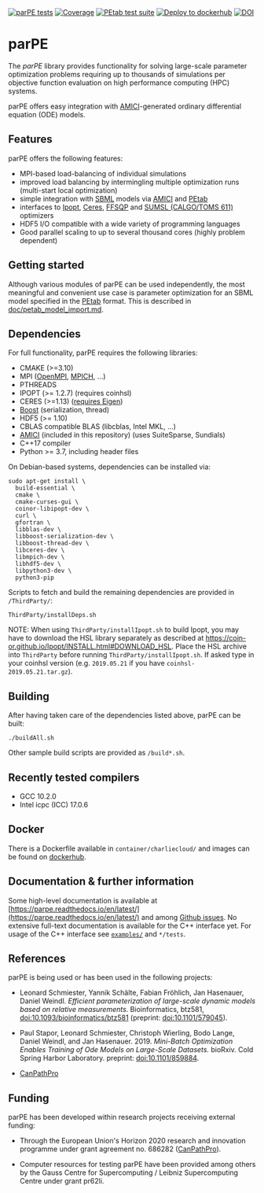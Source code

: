 <a href="https://github.com/ICB-DCM/parPE/actions?query=workflow%3A%22parPE+tests%22">
<img src="https://github.com/ICB-DCM/parPE/workflows/parPE%20tests/badge.svg?branch=master" alt="parPE tests"></a>
<a href="https://sonarcloud.io/dashboard?id=ICB-DCM_parPE">
<img src="https://sonarcloud.io/api/project_badges/measure?project=ICB-DCM_parPE&metric=coverage" alt="Coverage"></a>
<a href="https://github.com/ICB-DCM/parPE/actions?query=workflow%3A%22PEtab+test+suite%22">
<img src="https://github.com/ICB-DCM/parPE/workflows/PEtab%20test%20suite/badge.svg" alt="PEtab test suite"></a>
<a href="https://github.com/ICB-DCM/parPE/actions?query=workflow%3A%22Deploy+to+dockerhub%22">
<img src="https://github.com/ICB-DCM/parPE/workflows/Deploy%20to%20dockerhub/badge.svg" alt="Deploy to dockerhub"></a>
<a href="https://doi.org/10.5281/zenodo.3478612">
<img src="https://zenodo.org/badge/DOI/10.5281/zenodo.3478612.svg" alt="DOI"></a>

# parPE

The *parPE* library provides functionality for solving large-scale parameter
optimization problems requiring up to thousands of simulations per objective
function evaluation on high performance computing (HPC) systems.

parPE offers easy integration with
[AMICI](https://github.com/ICB-DCM/AMICI)-generated ordinary differential
equation (ODE) models.

## Features

parPE offers the following features:

* MPI-based load-balancing of individual simulations
* improved load balancing by intermingling multiple optimization runs
  (multi-start local optimization)
* simple integration with [SBML](http://sbml.org/) models via
  [AMICI](https://github.com/ICB-DCM/AMICI) and
  [PEtab](https://github.com/PEtab-dev/PEtab)
* interfaces to [Ipopt](http://www.coin-or.org/Ipopt/),
  [Ceres](http://ceres-solver.org/),
  [FFSQP](https://www.isr.umd.edu/news/news_story.php?id=4088) and
  [SUMSL (CALGO/TOMS 611)](http://www.netlib.org/toms/index.html) optimizers
* HDF5 I/O compatible with a wide variety of programming languages
* Good parallel scaling to up to several thousand cores
  (highly problem dependent)

## Getting started

Although various modules of parPE can be used independently, the most
meaningful and convenient use case is parameter optimization for an SBML model
specified in the [PEtab](https://github.com/ICB-DCM/PEtab) format. This is
described in [doc/petab_model_import.md](doc/petab_model_import.md).

## Dependencies

For full functionality, parPE requires the following libraries:

* CMAKE (>=3.10)
* MPI ([OpenMPI](https://www.open-mpi.org/),
  [MPICH](https://www.mpich.org/), ...)
* PTHREADS
* IPOPT (>= 1.2.7) (requires coinhsl)
* CERES (>=1.13)
  ([requires Eigen](http://ceres-solver.org/installation.html#dependencies))
* [Boost](https://www.boost.org/) (serialization, thread)
* HDF5 (>= 1.10)
* CBLAS compatible BLAS (libcblas, Intel MKL, ...)
* [AMICI](https://github.com/ICB-DCM/AMICI) (included in this repository)
  (uses SuiteSparse, Sundials)
* C++17 compiler
* Python >= 3.7, including header files

On Debian-based systems, dependencies can be installed via:
```shell
sudo apt-get install \
  build-essential \
  cmake \
  cmake-curses-gui \
  coinor-libipopt-dev \
  curl \
  gfortran \
  libblas-dev \
  libboost-serialization-dev \
  libboost-thread-dev \
  libceres-dev \
  libmpich-dev \
  libhdf5-dev \
  libpython3-dev \
  python3-pip
```

Scripts to fetch and build the remaining dependencies are provided in
`/ThirdParty/`:

```shell
ThirdParty/installDeps.sh
```

NOTE: When using `ThirdParty/installIpopt.sh` to build Ipopt, you may have to
download the HSL library separately as described at
https://coin-or.github.io/Ipopt/INSTALL.html#DOWNLOAD_HSL. Place the HSL
archive into `ThirdParty` before running `ThirdParty/installIpopt.sh`. If asked
type in your coinhsl version (e.g. `2019.05.21` if you
have `coinhsl-2019.05.21.tar.gz`).


## Building

After having taken care of the dependencies listed above, parPE can be built:

```shell
./buildAll.sh
```

Other sample build scripts are provided as `/build*.sh`.

## Recently tested compilers

* GCC 10.2.0
* Intel icpc (ICC) 17.0.6

## Docker

There is a Dockerfile available in `container/charliecloud/` and images
can be found on [dockerhub](https://hub.docker.com/r/dweindl/parpe/).

## Documentation & further information

Some high-level documentation is available at
[https://parpe.readthedocs.io/en/latest/](https://parpe.readthedocs.io/en/latest/)
and among [Github issues](https://github.com/ICB-DCM/parPE/issues). No extensive
full-text documentation is available for the C++ interface yet. For usage of
the C++ interface see [`examples/`](examples/) and `*/tests`.


## References

parPE is being used or has been used in the following projects:

- Leonard Schmiester, Yannik Schälte, Fabian Fröhlich, Jan Hasenauer,
  Daniel Weindl.
  *Efficient parameterization of large-scale dynamic models based on relative measurements*.
  Bioinformatics, btz581, [doi:10.1093/bioinformatics/btz581](https://doi.org/10.1093/bioinformatics/btz581)
  (preprint: [doi:10.1101/579045](https://www.biorxiv.org/content/10.1101/579045v1)).

- Paul Stapor, Leonard Schmiester, Christoph Wierling, Bodo Lange,
  Daniel Weindl, and Jan Hasenauer. 2019.
  *Mini-Batch Optimization Enables Training of Ode Models on Large-Scale Datasets.*
  bioRxiv. Cold Spring Harbor Laboratory.
  preprint: [doi:10.1101/859884](https://doi.org/10.1101/859884).

- [CanPathPro](http://canpathpro.eu/)


## Funding

parPE has been developed within research projects receiving external funding:

* Through  the  European  Union's  Horizon  2020  research  and innovation
  programme under grant agreement no. 686282
  ([CanPathPro](http://canpathpro.eu/)).

* Computer resources for testing parPE have been provided among others by the 
  Gauss Centre for Supercomputing / Leibniz Supercomputing Centre under grant
  pr62li.
